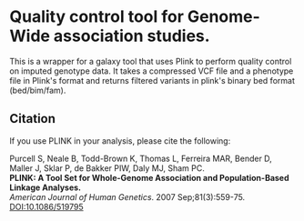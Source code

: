 # Quality control tool for Genome-Wide association studies.
This is a wrapper for a galaxy tool that uses Plink to perform quality control on imputed genotype data. It takes a compressed VCF file and a phenotype file in Plink's format and returns filtered variants in plink's binary bed format (bed/bim/fam).


## Citation

If you use PLINK in your analysis, please cite the following:

Purcell S, Neale B, Todd-Brown K, Thomas L, Ferreira MAR, Bender D, Maller J, Sklar P, de Bakker PIW, Daly MJ, Sham PC.  
**PLINK: A Tool Set for Whole-Genome Association and Population-Based Linkage Analyses.**  
*American Journal of Human Genetics*. 2007 Sep;81(3):559-75.  
[DOI:10.1086/519795](https://doi.org/10.1086/519795)

